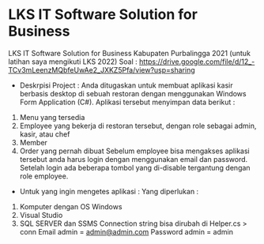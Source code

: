 # LKS IT Software Solution for Business
LKS IT Software Solution for Business Kabupaten Purbalingga 2021 (untuk latihan saya mengikuti LKS 2022)
Soal : https://drive.google.com/file/d/12_-TCv3mLeenzMQbfeUwAe2_JXKZ5Pfa/view?usp=sharing

- Deskrpisi Project :
  Anda ditugaskan untuk membuat aplikasi kasir berbasis desktop di sebuah restoran dengan menggunakan Windows Form Application (C#). Aplikasi tersebut menyimpan data berikut :
1. Menu yang tersedia
2. Employee yang bekerja di restoran tersebut, dengan role sebagai admin, kasir, atau chef
3. Member
4. Order yang pernah dibuat
  Sebelum employee bisa mengakses aplikasi tersebut anda harus login dengan menggunakan email dan password.
  Setelah login ada beberapa tombol yang di-disable tergantung dengan role employee.
 
- Untuk yang ingin mengetes aplikasi :
  Yang diperlukan :
1. Komputer dengan OS Windows
2. Visual Studio
3. SQL SERVER dan SSMS
  Connection string bisa dirubah di Helper.cs > conn
  Email admin = admin@admin.com
  Password admin = admin
